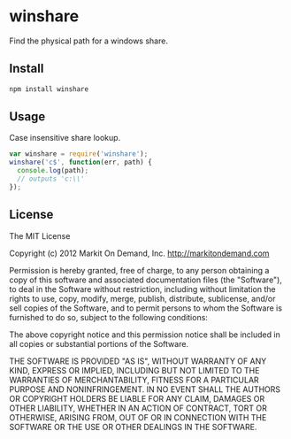 # winshare

Find the physical path for a windows share.

## Install

```bash
npm install winshare
```

## Usage

Case insensitive share lookup.

```javascript
var winshare = require('winshare');
winshare('c$', function(err, path) {
  console.log(path);
  // outputs 'c:\\'
});
```

## License

The MIT License

Copyright (c) 2012 Markit On Demand, Inc. http://markitondemand.com

Permission is hereby granted, free of charge, to any person obtaining a copy of this software and associated documentation files (the "Software"), to deal in the Software without restriction, including without limitation the rights to use, copy, modify, merge, publish, distribute, sublicense, and/or sell copies of the Software, and to permit persons to whom the Software is furnished to do so, subject to the following conditions:

The above copyright notice and this permission notice shall be included in all copies or substantial portions of the Software.

THE SOFTWARE IS PROVIDED "AS IS", WITHOUT WARRANTY OF ANY KIND, EXPRESS OR IMPLIED, INCLUDING BUT NOT LIMITED TO THE WARRANTIES OF MERCHANTABILITY, FITNESS FOR A PARTICULAR PURPOSE AND NONINFRINGEMENT. IN NO EVENT SHALL THE AUTHORS OR COPYRIGHT HOLDERS BE LIABLE FOR ANY CLAIM, DAMAGES OR OTHER LIABILITY, WHETHER IN AN ACTION OF CONTRACT, TORT OR OTHERWISE, ARISING FROM, OUT OF OR IN CONNECTION WITH THE SOFTWARE OR THE USE OR OTHER DEALINGS IN THE SOFTWARE.
